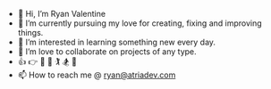 - 👋 Hi, I’m Ryan Valentine 
- 👀 I’m currently pursuing my love for creating, fixing and improving things.
- 🌱 I’m interested in learning something new every day.
- 💞️ I’m love to collaborate on projects of any type.
- :+1: :point_right: :bicyclist: :hammer: :golfing: :snowboarder: :flight_departure:
- 📫 How to reach me @ ryan@atriadev.com

<!---
ramseylove/ramseylove is a ✨ special ✨ repository because its `README.md` (this file) appears on your GitHub profile.
You can click the Preview link to take a look at your changes.
--->
